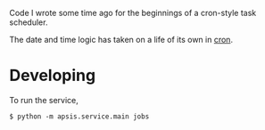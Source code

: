 Code I wrote some time ago for the beginnings of a cron-style task scheduler.  

The date and time logic has taken on a life of its own in [cron](https://github.com/alexhsamuel/cron).

# Developing

To run the service,

```
$ python -m apsis.service.main jobs
```

